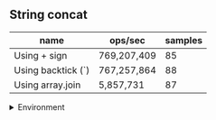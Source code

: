 ## String concat

|name|ops/sec|samples|
|-|-|-|
|Using + sign|769,207,409|85|
|Using backtick (`)|767,257,864|88|
|Using array.join|5,857,731|87|


<details>
<summary>Environment</summary>

* __Machine:__ linux x64 | 2 vCPUs | 6.8GB Mem
* __Run:__ Tue Oct 10 2023 21:55:30 GMT+0000 (Coordinated Universal Time)
</details>

<!--
{"environment":{"platform":"linux","arch":"x64","cpus":2,"totalMemory":6.759757995605469},"benchmarks":"[{\"timeStamp\":1696974919309,\"currentTarget\":{\"0\":{\"name\":\"Using + sign\",\"options\":{\"async\":false,\"defer\":false,\"delay\":0.005,\"initCount\":1,\"maxTime\":5,\"minSamples\":5,\"minTime\":0.05},\"async\":false,\"defer\":false,\"delay\":0.005,\"initCount\":1,\"maxTime\":5,\"minSamples\":5,\"minTime\":0.05,\"id\":1,\"stats\":{\"moe\":1.3186224391269317e-11,\"rme\":1.0142941498959386,\"sem\":6.727665505749652e-12,\"deviation\":6.202601122405475e-11,\"mean\":1.3000394799301716e-9,\"sample\":[1.3626289272103155e-9,1.4479763132900223e-9,1.3508376085732817e-9,1.3110949783799774e-9,1.341981194476041e-9,1.3534125214265462e-9,1.3236483108912215e-9,1.3585679091916563e-9,1.2978778002609043e-9,1.348918552055784e-9,1.3352985341947826e-9,1.388027858278291e-9,1.3093730332336697e-9,1.3932934452994141e-9,1.2784450988083859e-9,1.3441844685562632e-9,1.2875956501108728e-9,1.2665892508433804e-9,1.3180991130940532e-9,1.3104658158945392e-9,1.3544117081792252e-9,1.4405683813412669e-9,1.3083693910437877e-9,1.5453924702308093e-9,1.280486378170106e-9,1.2635738170285975e-9,1.3103186682989105e-9,1.3341889625779339e-9,1.2826688812128398e-9,1.2338305855919624e-9,1.3062701740255224e-9,1.2410782757992708e-9,1.2872078840491757e-9,1.3293138949453332e-9,1.257277114668318e-9,1.2553045528625818e-9,1.230576150555891e-9,1.2908297966082755e-9,1.220917701221279e-9,1.260663748593705e-9,1.2272394242194732e-9,1.2930305073921576e-9,1.3208128263644396e-9,1.2978550027212707e-9,1.2872696743974235e-9,1.2709781500060042e-9,1.3102821587332732e-9,1.321898934328006e-9,1.309048728320173e-9,1.2866684067779353e-9,1.2390035222637397e-9,1.2204138484623555e-9,1.2346924096664915e-9,1.217331413174496e-9,1.2657639239380775e-9,1.2935343601510812e-9,1.2994092914004068e-9,1.2443722479678046e-9,1.3299484342908009e-9,1.407361069927448e-9,1.4997770913186961e-9,1.334977313079503e-9,1.3363985148547206e-9,1.335127035846411e-9,1.3051630185050922e-9,1.2635037755922849e-9,1.2320829081979133e-9,1.3707473416663322e-9,1.2546604835441727e-9,1.2633469469353283e-9,1.2737849052786045e-9,1.3101633549060074e-9,1.309395704891103e-9,1.255827394270832e-9,1.2879707571948503e-9,1.2402750012720493e-9,1.2580590239943566e-9,1.3128298460880853e-9,1.1998535616277565e-9,1.260080923016617e-9,1.2317069139288256e-9,1.2035871483585549e-9,1.203425566597887e-9,1.262764073827203e-9,1.2593679336943934e-9],\"variance\":3.847226068366566e-21},\"times\":{\"cycle\":0.0547027609273819,\"elapsed\":5.493,\"period\":1.3000394799301716e-9,\"timeStamp\":1696974913816},\"running\":false,\"count\":42077769,\"cycles\":6,\"hz\":769207409.0347722},\"1\":{\"name\":\"Using backtick (`)\",\"options\":{\"async\":false,\"defer\":false,\"delay\":0.005,\"initCount\":1,\"maxTime\":5,\"minSamples\":5,\"minTime\":0.05},\"async\":false,\"defer\":false,\"delay\":0.005,\"initCount\":1,\"maxTime\":5,\"minSamples\":5,\"minTime\":0.05,\"id\":2,\"stats\":{\"moe\":2.503399016367885e-11,\"rme\":1.9207525830766772,\"sem\":1.2772443961060638e-11,\"deviation\":1.1981614489284082e-10,\"mean\":1.3033427826284218e-9,\"sample\":[1.2649107346197194e-9,1.2726449127225293e-9,1.3203145417628167e-9,1.326898664628076e-9,1.492662072071406e-9,1.2719304999323796e-9,1.2553272276355283e-9,1.2702924052111474e-9,1.2127577086587835e-9,1.2214093481047888e-9,1.2801118913744836e-9,1.2621344055983828e-9,1.2632853971436118e-9,1.2900252608464296e-9,1.378000807555374e-9,1.311183606544035e-9,1.3005815588188078e-9,1.2409351259113863e-9,1.2764735339244892e-9,1.4667131419945433e-9,1.2812195169697752e-9,1.2788019796351477e-9,1.3464763865419732e-9,1.2569068221285006e-9,1.2226060894028667e-9,1.232545969652648e-9,1.2651105714941138e-9,1.2674366093230436e-9,1.2050692459831535e-9,1.2394060969347207e-9,1.2529409927633762e-9,1.258433443223437e-9,1.322821043412687e-9,1.2740680119196887e-9,1.263872920285462e-9,1.2991560687564849e-9,1.314140509385935e-9,1.3079834835686994e-9,1.2250934553076323e-9,1.2918480513940202e-9,1.2349105335892398e-9,1.2497866195408897e-9,1.2661821029422894e-9,1.2793823032106286e-9,1.2621223661897383e-9,1.3131219754146126e-9,1.2973693964348276e-9,1.27565001429439e-9,1.2992090421545205e-9,1.231122887472054e-9,1.2423919184361848e-9,1.2630951504082118e-9,1.2353487680638986e-9,1.2384477600066207e-9,1.2987804392067773e-9,1.4674210592228382e-9,1.3826360280411312e-9,1.2800131682235989e-9,1.2976920766653167e-9,1.2176770832673674e-9,1.2564661797721128e-9,1.229555332387726e-9,1.2748337423882947e-9,1.248585062479354e-9,1.3605184511392609e-9,1.3110893637430528e-9,1.398720173122809e-9,1.203562196911286e-9,1.2983809366355414e-9,1.2828011594232812e-9,1.3500626586487102e-9,1.2900081521576202e-9,1.3015078613128487e-9,1.6579649245816135e-9,1.2798390599212848e-9,1.6924926695197668e-9,2.121399737431107e-9,1.417668140848702e-9,1.2829205979561152e-9,1.3078788082050546e-9,1.3693426654958823e-9,1.310012004289181e-9,1.2261578652053506e-9,1.2153174806390736e-9,1.2683656272432796e-9,1.2292107618800074e-9,1.218114778853465e-9,1.2744976731821103e-9],\"variance\":1.4355908576982223e-20},\"times\":{\"cycle\":0.05456123546146526,\"elapsed\":5.33,\"period\":1.3033427826284218e-9,\"timeStamp\":1696974919326},\"running\":false,\"count\":41862537,\"cycles\":6,\"hz\":767257864.4148569},\"2\":{\"name\":\"Using array.join\",\"options\":{\"async\":false,\"defer\":false,\"delay\":0.005,\"initCount\":1,\"maxTime\":5,\"minSamples\":5,\"minTime\":0.05},\"async\":false,\"defer\":false,\"delay\":0.005,\"initCount\":1,\"maxTime\":5,\"minSamples\":5,\"minTime\":0.05,\"id\":3,\"stats\":{\"moe\":5.422237486493131e-9,\"rme\":3.176201117163961,\"sem\":2.766447697190373e-9,\"deviation\":2.5803706302239275e-8,\"mean\":1.7071455132962935e-7,\"sample\":[3.340737868124588e-7,3.1439865571488654e-7,1.712643465669933e-7,1.8907547226992627e-7,1.7520553928006195e-7,1.7438086338687408e-7,1.856161531467825e-7,1.9537248880358286e-7,1.7478461460753612e-7,1.7529847796073677e-7,1.797441054651985e-7,1.7554227699767653e-7,1.7919388250054973e-7,1.652768590498118e-7,1.676319439219522e-7,1.7432202242118728e-7,1.6250873398038772e-7,1.642571226143004e-7,1.6114814536152283e-7,1.6228270069972163e-7,1.624350625736714e-7,1.6283101033280665e-7,1.7556630426604467e-7,1.8275265217064178e-7,1.653020151480952e-7,1.625601472174153e-7,1.6481609108920824e-7,1.6560611190529932e-7,1.6117604644747072e-7,1.630840042133775e-7,1.608572185438768e-7,1.5108829349658626e-7,1.618673729269547e-7,1.65741794506953e-7,1.5791673143376417e-7,1.5984721043128907e-7,1.6332555032104552e-7,1.5385906878863607e-7,1.5916086951323042e-7,1.5663581959274448e-7,1.5408412947042435e-7,1.5371277187234704e-7,1.6691556263675822e-7,1.6087062224241627e-7,1.5919363468965598e-7,1.8425223595948968e-7,1.7006029318570422e-7,1.560417269498882e-7,1.6654907452799732e-7,1.8219261834443341e-7,1.643958903782e-7,1.735939282340703e-7,1.815860904188538e-7,1.741248251288367e-7,1.6699447885404088e-7,1.5641030753410736e-7,1.643645032463262e-7,1.6031939844319827e-7,1.594803068166872e-7,1.5596101718221276e-7,1.6985253428670502e-7,1.5972901247115374e-7,1.618227105329236e-7,1.993870003467531e-7,1.5742427331316585e-7,1.591810798369065e-7,1.6642233030024034e-7,1.7135166441476452e-7,1.6531569476163715e-7,1.7110923319742207e-7,1.6722076811784821e-7,1.9404095871246997e-7,1.7056757500029894e-7,1.6371792235122498e-7,1.6439947747898556e-7,1.6549086783925007e-7,1.669107798357108e-7,1.6860959190750064e-7,1.6470558272452261e-7,1.6193241902119976e-7,1.5079702091279758e-7,1.5744190989202827e-7,1.609611995265027e-7,1.5362638252842776e-7,1.8941653115397031e-7,1.6848493716595122e-7,1.533355254504801e-7],\"variance\":6.658312589322229e-16},\"times\":{\"cycle\":0.057109480285403566,\"elapsed\":5.48,\"period\":1.7071455132962935e-7,\"timeStamp\":1696974924657},\"running\":false,\"count\":334532,\"cycles\":5,\"hz\":5857731.471695812},\"options\":{},\"events\":{\"start\":[null],\"cycle\":[null,null],\"complete\":[null,null]},\"length\":3,\"running\":false},\"type\":\"cycle\",\"target\":{\"name\":\"Using + sign\",\"options\":{\"async\":false,\"defer\":false,\"delay\":0.005,\"initCount\":1,\"maxTime\":5,\"minSamples\":5,\"minTime\":0.05},\"async\":false,\"defer\":false,\"delay\":0.005,\"initCount\":1,\"maxTime\":5,\"minSamples\":5,\"minTime\":0.05,\"id\":1,\"stats\":{\"moe\":1.3186224391269317e-11,\"rme\":1.0142941498959386,\"sem\":6.727665505749652e-12,\"deviation\":6.202601122405475e-11,\"mean\":1.3000394799301716e-9,\"sample\":[1.3626289272103155e-9,1.4479763132900223e-9,1.3508376085732817e-9,1.3110949783799774e-9,1.341981194476041e-9,1.3534125214265462e-9,1.3236483108912215e-9,1.3585679091916563e-9,1.2978778002609043e-9,1.348918552055784e-9,1.3352985341947826e-9,1.388027858278291e-9,1.3093730332336697e-9,1.3932934452994141e-9,1.2784450988083859e-9,1.3441844685562632e-9,1.2875956501108728e-9,1.2665892508433804e-9,1.3180991130940532e-9,1.3104658158945392e-9,1.3544117081792252e-9,1.4405683813412669e-9,1.3083693910437877e-9,1.5453924702308093e-9,1.280486378170106e-9,1.2635738170285975e-9,1.3103186682989105e-9,1.3341889625779339e-9,1.2826688812128398e-9,1.2338305855919624e-9,1.3062701740255224e-9,1.2410782757992708e-9,1.2872078840491757e-9,1.3293138949453332e-9,1.257277114668318e-9,1.2553045528625818e-9,1.230576150555891e-9,1.2908297966082755e-9,1.220917701221279e-9,1.260663748593705e-9,1.2272394242194732e-9,1.2930305073921576e-9,1.3208128263644396e-9,1.2978550027212707e-9,1.2872696743974235e-9,1.2709781500060042e-9,1.3102821587332732e-9,1.321898934328006e-9,1.309048728320173e-9,1.2866684067779353e-9,1.2390035222637397e-9,1.2204138484623555e-9,1.2346924096664915e-9,1.217331413174496e-9,1.2657639239380775e-9,1.2935343601510812e-9,1.2994092914004068e-9,1.2443722479678046e-9,1.3299484342908009e-9,1.407361069927448e-9,1.4997770913186961e-9,1.334977313079503e-9,1.3363985148547206e-9,1.335127035846411e-9,1.3051630185050922e-9,1.2635037755922849e-9,1.2320829081979133e-9,1.3707473416663322e-9,1.2546604835441727e-9,1.2633469469353283e-9,1.2737849052786045e-9,1.3101633549060074e-9,1.309395704891103e-9,1.255827394270832e-9,1.2879707571948503e-9,1.2402750012720493e-9,1.2580590239943566e-9,1.3128298460880853e-9,1.1998535616277565e-9,1.260080923016617e-9,1.2317069139288256e-9,1.2035871483585549e-9,1.203425566597887e-9,1.262764073827203e-9,1.2593679336943934e-9],\"variance\":3.847226068366566e-21},\"times\":{\"cycle\":0.0547027609273819,\"elapsed\":5.493,\"period\":1.3000394799301716e-9,\"timeStamp\":1696974913816},\"running\":false,\"count\":42077769,\"cycles\":6,\"hz\":769207409.0347722},\"aborted\":false},{\"timeStamp\":1696974924656,\"currentTarget\":{\"0\":{\"name\":\"Using + sign\",\"options\":{\"async\":false,\"defer\":false,\"delay\":0.005,\"initCount\":1,\"maxTime\":5,\"minSamples\":5,\"minTime\":0.05},\"async\":false,\"defer\":false,\"delay\":0.005,\"initCount\":1,\"maxTime\":5,\"minSamples\":5,\"minTime\":0.05,\"id\":1,\"stats\":{\"moe\":1.3186224391269317e-11,\"rme\":1.0142941498959386,\"sem\":6.727665505749652e-12,\"deviation\":6.202601122405475e-11,\"mean\":1.3000394799301716e-9,\"sample\":[1.3626289272103155e-9,1.4479763132900223e-9,1.3508376085732817e-9,1.3110949783799774e-9,1.341981194476041e-9,1.3534125214265462e-9,1.3236483108912215e-9,1.3585679091916563e-9,1.2978778002609043e-9,1.348918552055784e-9,1.3352985341947826e-9,1.388027858278291e-9,1.3093730332336697e-9,1.3932934452994141e-9,1.2784450988083859e-9,1.3441844685562632e-9,1.2875956501108728e-9,1.2665892508433804e-9,1.3180991130940532e-9,1.3104658158945392e-9,1.3544117081792252e-9,1.4405683813412669e-9,1.3083693910437877e-9,1.5453924702308093e-9,1.280486378170106e-9,1.2635738170285975e-9,1.3103186682989105e-9,1.3341889625779339e-9,1.2826688812128398e-9,1.2338305855919624e-9,1.3062701740255224e-9,1.2410782757992708e-9,1.2872078840491757e-9,1.3293138949453332e-9,1.257277114668318e-9,1.2553045528625818e-9,1.230576150555891e-9,1.2908297966082755e-9,1.220917701221279e-9,1.260663748593705e-9,1.2272394242194732e-9,1.2930305073921576e-9,1.3208128263644396e-9,1.2978550027212707e-9,1.2872696743974235e-9,1.2709781500060042e-9,1.3102821587332732e-9,1.321898934328006e-9,1.309048728320173e-9,1.2866684067779353e-9,1.2390035222637397e-9,1.2204138484623555e-9,1.2346924096664915e-9,1.217331413174496e-9,1.2657639239380775e-9,1.2935343601510812e-9,1.2994092914004068e-9,1.2443722479678046e-9,1.3299484342908009e-9,1.407361069927448e-9,1.4997770913186961e-9,1.334977313079503e-9,1.3363985148547206e-9,1.335127035846411e-9,1.3051630185050922e-9,1.2635037755922849e-9,1.2320829081979133e-9,1.3707473416663322e-9,1.2546604835441727e-9,1.2633469469353283e-9,1.2737849052786045e-9,1.3101633549060074e-9,1.309395704891103e-9,1.255827394270832e-9,1.2879707571948503e-9,1.2402750012720493e-9,1.2580590239943566e-9,1.3128298460880853e-9,1.1998535616277565e-9,1.260080923016617e-9,1.2317069139288256e-9,1.2035871483585549e-9,1.203425566597887e-9,1.262764073827203e-9,1.2593679336943934e-9],\"variance\":3.847226068366566e-21},\"times\":{\"cycle\":0.0547027609273819,\"elapsed\":5.493,\"period\":1.3000394799301716e-9,\"timeStamp\":1696974913816},\"running\":false,\"count\":42077769,\"cycles\":6,\"hz\":769207409.0347722},\"1\":{\"name\":\"Using backtick (`)\",\"options\":{\"async\":false,\"defer\":false,\"delay\":0.005,\"initCount\":1,\"maxTime\":5,\"minSamples\":5,\"minTime\":0.05},\"async\":false,\"defer\":false,\"delay\":0.005,\"initCount\":1,\"maxTime\":5,\"minSamples\":5,\"minTime\":0.05,\"id\":2,\"stats\":{\"moe\":2.503399016367885e-11,\"rme\":1.9207525830766772,\"sem\":1.2772443961060638e-11,\"deviation\":1.1981614489284082e-10,\"mean\":1.3033427826284218e-9,\"sample\":[1.2649107346197194e-9,1.2726449127225293e-9,1.3203145417628167e-9,1.326898664628076e-9,1.492662072071406e-9,1.2719304999323796e-9,1.2553272276355283e-9,1.2702924052111474e-9,1.2127577086587835e-9,1.2214093481047888e-9,1.2801118913744836e-9,1.2621344055983828e-9,1.2632853971436118e-9,1.2900252608464296e-9,1.378000807555374e-9,1.311183606544035e-9,1.3005815588188078e-9,1.2409351259113863e-9,1.2764735339244892e-9,1.4667131419945433e-9,1.2812195169697752e-9,1.2788019796351477e-9,1.3464763865419732e-9,1.2569068221285006e-9,1.2226060894028667e-9,1.232545969652648e-9,1.2651105714941138e-9,1.2674366093230436e-9,1.2050692459831535e-9,1.2394060969347207e-9,1.2529409927633762e-9,1.258433443223437e-9,1.322821043412687e-9,1.2740680119196887e-9,1.263872920285462e-9,1.2991560687564849e-9,1.314140509385935e-9,1.3079834835686994e-9,1.2250934553076323e-9,1.2918480513940202e-9,1.2349105335892398e-9,1.2497866195408897e-9,1.2661821029422894e-9,1.2793823032106286e-9,1.2621223661897383e-9,1.3131219754146126e-9,1.2973693964348276e-9,1.27565001429439e-9,1.2992090421545205e-9,1.231122887472054e-9,1.2423919184361848e-9,1.2630951504082118e-9,1.2353487680638986e-9,1.2384477600066207e-9,1.2987804392067773e-9,1.4674210592228382e-9,1.3826360280411312e-9,1.2800131682235989e-9,1.2976920766653167e-9,1.2176770832673674e-9,1.2564661797721128e-9,1.229555332387726e-9,1.2748337423882947e-9,1.248585062479354e-9,1.3605184511392609e-9,1.3110893637430528e-9,1.398720173122809e-9,1.203562196911286e-9,1.2983809366355414e-9,1.2828011594232812e-9,1.3500626586487102e-9,1.2900081521576202e-9,1.3015078613128487e-9,1.6579649245816135e-9,1.2798390599212848e-9,1.6924926695197668e-9,2.121399737431107e-9,1.417668140848702e-9,1.2829205979561152e-9,1.3078788082050546e-9,1.3693426654958823e-9,1.310012004289181e-9,1.2261578652053506e-9,1.2153174806390736e-9,1.2683656272432796e-9,1.2292107618800074e-9,1.218114778853465e-9,1.2744976731821103e-9],\"variance\":1.4355908576982223e-20},\"times\":{\"cycle\":0.05456123546146526,\"elapsed\":5.33,\"period\":1.3033427826284218e-9,\"timeStamp\":1696974919326},\"running\":false,\"count\":41862537,\"cycles\":6,\"hz\":767257864.4148569},\"2\":{\"name\":\"Using array.join\",\"options\":{\"async\":false,\"defer\":false,\"delay\":0.005,\"initCount\":1,\"maxTime\":5,\"minSamples\":5,\"minTime\":0.05},\"async\":false,\"defer\":false,\"delay\":0.005,\"initCount\":1,\"maxTime\":5,\"minSamples\":5,\"minTime\":0.05,\"id\":3,\"stats\":{\"moe\":5.422237486493131e-9,\"rme\":3.176201117163961,\"sem\":2.766447697190373e-9,\"deviation\":2.5803706302239275e-8,\"mean\":1.7071455132962935e-7,\"sample\":[3.340737868124588e-7,3.1439865571488654e-7,1.712643465669933e-7,1.8907547226992627e-7,1.7520553928006195e-7,1.7438086338687408e-7,1.856161531467825e-7,1.9537248880358286e-7,1.7478461460753612e-7,1.7529847796073677e-7,1.797441054651985e-7,1.7554227699767653e-7,1.7919388250054973e-7,1.652768590498118e-7,1.676319439219522e-7,1.7432202242118728e-7,1.6250873398038772e-7,1.642571226143004e-7,1.6114814536152283e-7,1.6228270069972163e-7,1.624350625736714e-7,1.6283101033280665e-7,1.7556630426604467e-7,1.8275265217064178e-7,1.653020151480952e-7,1.625601472174153e-7,1.6481609108920824e-7,1.6560611190529932e-7,1.6117604644747072e-7,1.630840042133775e-7,1.608572185438768e-7,1.5108829349658626e-7,1.618673729269547e-7,1.65741794506953e-7,1.5791673143376417e-7,1.5984721043128907e-7,1.6332555032104552e-7,1.5385906878863607e-7,1.5916086951323042e-7,1.5663581959274448e-7,1.5408412947042435e-7,1.5371277187234704e-7,1.6691556263675822e-7,1.6087062224241627e-7,1.5919363468965598e-7,1.8425223595948968e-7,1.7006029318570422e-7,1.560417269498882e-7,1.6654907452799732e-7,1.8219261834443341e-7,1.643958903782e-7,1.735939282340703e-7,1.815860904188538e-7,1.741248251288367e-7,1.6699447885404088e-7,1.5641030753410736e-7,1.643645032463262e-7,1.6031939844319827e-7,1.594803068166872e-7,1.5596101718221276e-7,1.6985253428670502e-7,1.5972901247115374e-7,1.618227105329236e-7,1.993870003467531e-7,1.5742427331316585e-7,1.591810798369065e-7,1.6642233030024034e-7,1.7135166441476452e-7,1.6531569476163715e-7,1.7110923319742207e-7,1.6722076811784821e-7,1.9404095871246997e-7,1.7056757500029894e-7,1.6371792235122498e-7,1.6439947747898556e-7,1.6549086783925007e-7,1.669107798357108e-7,1.6860959190750064e-7,1.6470558272452261e-7,1.6193241902119976e-7,1.5079702091279758e-7,1.5744190989202827e-7,1.609611995265027e-7,1.5362638252842776e-7,1.8941653115397031e-7,1.6848493716595122e-7,1.533355254504801e-7],\"variance\":6.658312589322229e-16},\"times\":{\"cycle\":0.057109480285403566,\"elapsed\":5.48,\"period\":1.7071455132962935e-7,\"timeStamp\":1696974924657},\"running\":false,\"count\":334532,\"cycles\":5,\"hz\":5857731.471695812},\"options\":{},\"events\":{\"start\":[null],\"cycle\":[null,null],\"complete\":[null,null]},\"length\":3,\"running\":false},\"type\":\"cycle\",\"target\":{\"name\":\"Using backtick (`)\",\"options\":{\"async\":false,\"defer\":false,\"delay\":0.005,\"initCount\":1,\"maxTime\":5,\"minSamples\":5,\"minTime\":0.05},\"async\":false,\"defer\":false,\"delay\":0.005,\"initCount\":1,\"maxTime\":5,\"minSamples\":5,\"minTime\":0.05,\"id\":2,\"stats\":{\"moe\":2.503399016367885e-11,\"rme\":1.9207525830766772,\"sem\":1.2772443961060638e-11,\"deviation\":1.1981614489284082e-10,\"mean\":1.3033427826284218e-9,\"sample\":[1.2649107346197194e-9,1.2726449127225293e-9,1.3203145417628167e-9,1.326898664628076e-9,1.492662072071406e-9,1.2719304999323796e-9,1.2553272276355283e-9,1.2702924052111474e-9,1.2127577086587835e-9,1.2214093481047888e-9,1.2801118913744836e-9,1.2621344055983828e-9,1.2632853971436118e-9,1.2900252608464296e-9,1.378000807555374e-9,1.311183606544035e-9,1.3005815588188078e-9,1.2409351259113863e-9,1.2764735339244892e-9,1.4667131419945433e-9,1.2812195169697752e-9,1.2788019796351477e-9,1.3464763865419732e-9,1.2569068221285006e-9,1.2226060894028667e-9,1.232545969652648e-9,1.2651105714941138e-9,1.2674366093230436e-9,1.2050692459831535e-9,1.2394060969347207e-9,1.2529409927633762e-9,1.258433443223437e-9,1.322821043412687e-9,1.2740680119196887e-9,1.263872920285462e-9,1.2991560687564849e-9,1.314140509385935e-9,1.3079834835686994e-9,1.2250934553076323e-9,1.2918480513940202e-9,1.2349105335892398e-9,1.2497866195408897e-9,1.2661821029422894e-9,1.2793823032106286e-9,1.2621223661897383e-9,1.3131219754146126e-9,1.2973693964348276e-9,1.27565001429439e-9,1.2992090421545205e-9,1.231122887472054e-9,1.2423919184361848e-9,1.2630951504082118e-9,1.2353487680638986e-9,1.2384477600066207e-9,1.2987804392067773e-9,1.4674210592228382e-9,1.3826360280411312e-9,1.2800131682235989e-9,1.2976920766653167e-9,1.2176770832673674e-9,1.2564661797721128e-9,1.229555332387726e-9,1.2748337423882947e-9,1.248585062479354e-9,1.3605184511392609e-9,1.3110893637430528e-9,1.398720173122809e-9,1.203562196911286e-9,1.2983809366355414e-9,1.2828011594232812e-9,1.3500626586487102e-9,1.2900081521576202e-9,1.3015078613128487e-9,1.6579649245816135e-9,1.2798390599212848e-9,1.6924926695197668e-9,2.121399737431107e-9,1.417668140848702e-9,1.2829205979561152e-9,1.3078788082050546e-9,1.3693426654958823e-9,1.310012004289181e-9,1.2261578652053506e-9,1.2153174806390736e-9,1.2683656272432796e-9,1.2292107618800074e-9,1.218114778853465e-9,1.2744976731821103e-9],\"variance\":1.4355908576982223e-20},\"times\":{\"cycle\":0.05456123546146526,\"elapsed\":5.33,\"period\":1.3033427826284218e-9,\"timeStamp\":1696974919326},\"running\":false,\"count\":41862537,\"cycles\":6,\"hz\":767257864.4148569},\"aborted\":false},{\"timeStamp\":1696974930137,\"currentTarget\":{\"0\":{\"name\":\"Using + sign\",\"options\":{\"async\":false,\"defer\":false,\"delay\":0.005,\"initCount\":1,\"maxTime\":5,\"minSamples\":5,\"minTime\":0.05},\"async\":false,\"defer\":false,\"delay\":0.005,\"initCount\":1,\"maxTime\":5,\"minSamples\":5,\"minTime\":0.05,\"id\":1,\"stats\":{\"moe\":1.3186224391269317e-11,\"rme\":1.0142941498959386,\"sem\":6.727665505749652e-12,\"deviation\":6.202601122405475e-11,\"mean\":1.3000394799301716e-9,\"sample\":[1.3626289272103155e-9,1.4479763132900223e-9,1.3508376085732817e-9,1.3110949783799774e-9,1.341981194476041e-9,1.3534125214265462e-9,1.3236483108912215e-9,1.3585679091916563e-9,1.2978778002609043e-9,1.348918552055784e-9,1.3352985341947826e-9,1.388027858278291e-9,1.3093730332336697e-9,1.3932934452994141e-9,1.2784450988083859e-9,1.3441844685562632e-9,1.2875956501108728e-9,1.2665892508433804e-9,1.3180991130940532e-9,1.3104658158945392e-9,1.3544117081792252e-9,1.4405683813412669e-9,1.3083693910437877e-9,1.5453924702308093e-9,1.280486378170106e-9,1.2635738170285975e-9,1.3103186682989105e-9,1.3341889625779339e-9,1.2826688812128398e-9,1.2338305855919624e-9,1.3062701740255224e-9,1.2410782757992708e-9,1.2872078840491757e-9,1.3293138949453332e-9,1.257277114668318e-9,1.2553045528625818e-9,1.230576150555891e-9,1.2908297966082755e-9,1.220917701221279e-9,1.260663748593705e-9,1.2272394242194732e-9,1.2930305073921576e-9,1.3208128263644396e-9,1.2978550027212707e-9,1.2872696743974235e-9,1.2709781500060042e-9,1.3102821587332732e-9,1.321898934328006e-9,1.309048728320173e-9,1.2866684067779353e-9,1.2390035222637397e-9,1.2204138484623555e-9,1.2346924096664915e-9,1.217331413174496e-9,1.2657639239380775e-9,1.2935343601510812e-9,1.2994092914004068e-9,1.2443722479678046e-9,1.3299484342908009e-9,1.407361069927448e-9,1.4997770913186961e-9,1.334977313079503e-9,1.3363985148547206e-9,1.335127035846411e-9,1.3051630185050922e-9,1.2635037755922849e-9,1.2320829081979133e-9,1.3707473416663322e-9,1.2546604835441727e-9,1.2633469469353283e-9,1.2737849052786045e-9,1.3101633549060074e-9,1.309395704891103e-9,1.255827394270832e-9,1.2879707571948503e-9,1.2402750012720493e-9,1.2580590239943566e-9,1.3128298460880853e-9,1.1998535616277565e-9,1.260080923016617e-9,1.2317069139288256e-9,1.2035871483585549e-9,1.203425566597887e-9,1.262764073827203e-9,1.2593679336943934e-9],\"variance\":3.847226068366566e-21},\"times\":{\"cycle\":0.0547027609273819,\"elapsed\":5.493,\"period\":1.3000394799301716e-9,\"timeStamp\":1696974913816},\"running\":false,\"count\":42077769,\"cycles\":6,\"hz\":769207409.0347722},\"1\":{\"name\":\"Using backtick (`)\",\"options\":{\"async\":false,\"defer\":false,\"delay\":0.005,\"initCount\":1,\"maxTime\":5,\"minSamples\":5,\"minTime\":0.05},\"async\":false,\"defer\":false,\"delay\":0.005,\"initCount\":1,\"maxTime\":5,\"minSamples\":5,\"minTime\":0.05,\"id\":2,\"stats\":{\"moe\":2.503399016367885e-11,\"rme\":1.9207525830766772,\"sem\":1.2772443961060638e-11,\"deviation\":1.1981614489284082e-10,\"mean\":1.3033427826284218e-9,\"sample\":[1.2649107346197194e-9,1.2726449127225293e-9,1.3203145417628167e-9,1.326898664628076e-9,1.492662072071406e-9,1.2719304999323796e-9,1.2553272276355283e-9,1.2702924052111474e-9,1.2127577086587835e-9,1.2214093481047888e-9,1.2801118913744836e-9,1.2621344055983828e-9,1.2632853971436118e-9,1.2900252608464296e-9,1.378000807555374e-9,1.311183606544035e-9,1.3005815588188078e-9,1.2409351259113863e-9,1.2764735339244892e-9,1.4667131419945433e-9,1.2812195169697752e-9,1.2788019796351477e-9,1.3464763865419732e-9,1.2569068221285006e-9,1.2226060894028667e-9,1.232545969652648e-9,1.2651105714941138e-9,1.2674366093230436e-9,1.2050692459831535e-9,1.2394060969347207e-9,1.2529409927633762e-9,1.258433443223437e-9,1.322821043412687e-9,1.2740680119196887e-9,1.263872920285462e-9,1.2991560687564849e-9,1.314140509385935e-9,1.3079834835686994e-9,1.2250934553076323e-9,1.2918480513940202e-9,1.2349105335892398e-9,1.2497866195408897e-9,1.2661821029422894e-9,1.2793823032106286e-9,1.2621223661897383e-9,1.3131219754146126e-9,1.2973693964348276e-9,1.27565001429439e-9,1.2992090421545205e-9,1.231122887472054e-9,1.2423919184361848e-9,1.2630951504082118e-9,1.2353487680638986e-9,1.2384477600066207e-9,1.2987804392067773e-9,1.4674210592228382e-9,1.3826360280411312e-9,1.2800131682235989e-9,1.2976920766653167e-9,1.2176770832673674e-9,1.2564661797721128e-9,1.229555332387726e-9,1.2748337423882947e-9,1.248585062479354e-9,1.3605184511392609e-9,1.3110893637430528e-9,1.398720173122809e-9,1.203562196911286e-9,1.2983809366355414e-9,1.2828011594232812e-9,1.3500626586487102e-9,1.2900081521576202e-9,1.3015078613128487e-9,1.6579649245816135e-9,1.2798390599212848e-9,1.6924926695197668e-9,2.121399737431107e-9,1.417668140848702e-9,1.2829205979561152e-9,1.3078788082050546e-9,1.3693426654958823e-9,1.310012004289181e-9,1.2261578652053506e-9,1.2153174806390736e-9,1.2683656272432796e-9,1.2292107618800074e-9,1.218114778853465e-9,1.2744976731821103e-9],\"variance\":1.4355908576982223e-20},\"times\":{\"cycle\":0.05456123546146526,\"elapsed\":5.33,\"period\":1.3033427826284218e-9,\"timeStamp\":1696974919326},\"running\":false,\"count\":41862537,\"cycles\":6,\"hz\":767257864.4148569},\"2\":{\"name\":\"Using array.join\",\"options\":{\"async\":false,\"defer\":false,\"delay\":0.005,\"initCount\":1,\"maxTime\":5,\"minSamples\":5,\"minTime\":0.05},\"async\":false,\"defer\":false,\"delay\":0.005,\"initCount\":1,\"maxTime\":5,\"minSamples\":5,\"minTime\":0.05,\"id\":3,\"stats\":{\"moe\":5.422237486493131e-9,\"rme\":3.176201117163961,\"sem\":2.766447697190373e-9,\"deviation\":2.5803706302239275e-8,\"mean\":1.7071455132962935e-7,\"sample\":[3.340737868124588e-7,3.1439865571488654e-7,1.712643465669933e-7,1.8907547226992627e-7,1.7520553928006195e-7,1.7438086338687408e-7,1.856161531467825e-7,1.9537248880358286e-7,1.7478461460753612e-7,1.7529847796073677e-7,1.797441054651985e-7,1.7554227699767653e-7,1.7919388250054973e-7,1.652768590498118e-7,1.676319439219522e-7,1.7432202242118728e-7,1.6250873398038772e-7,1.642571226143004e-7,1.6114814536152283e-7,1.6228270069972163e-7,1.624350625736714e-7,1.6283101033280665e-7,1.7556630426604467e-7,1.8275265217064178e-7,1.653020151480952e-7,1.625601472174153e-7,1.6481609108920824e-7,1.6560611190529932e-7,1.6117604644747072e-7,1.630840042133775e-7,1.608572185438768e-7,1.5108829349658626e-7,1.618673729269547e-7,1.65741794506953e-7,1.5791673143376417e-7,1.5984721043128907e-7,1.6332555032104552e-7,1.5385906878863607e-7,1.5916086951323042e-7,1.5663581959274448e-7,1.5408412947042435e-7,1.5371277187234704e-7,1.6691556263675822e-7,1.6087062224241627e-7,1.5919363468965598e-7,1.8425223595948968e-7,1.7006029318570422e-7,1.560417269498882e-7,1.6654907452799732e-7,1.8219261834443341e-7,1.643958903782e-7,1.735939282340703e-7,1.815860904188538e-7,1.741248251288367e-7,1.6699447885404088e-7,1.5641030753410736e-7,1.643645032463262e-7,1.6031939844319827e-7,1.594803068166872e-7,1.5596101718221276e-7,1.6985253428670502e-7,1.5972901247115374e-7,1.618227105329236e-7,1.993870003467531e-7,1.5742427331316585e-7,1.591810798369065e-7,1.6642233030024034e-7,1.7135166441476452e-7,1.6531569476163715e-7,1.7110923319742207e-7,1.6722076811784821e-7,1.9404095871246997e-7,1.7056757500029894e-7,1.6371792235122498e-7,1.6439947747898556e-7,1.6549086783925007e-7,1.669107798357108e-7,1.6860959190750064e-7,1.6470558272452261e-7,1.6193241902119976e-7,1.5079702091279758e-7,1.5744190989202827e-7,1.609611995265027e-7,1.5362638252842776e-7,1.8941653115397031e-7,1.6848493716595122e-7,1.533355254504801e-7],\"variance\":6.658312589322229e-16},\"times\":{\"cycle\":0.057109480285403566,\"elapsed\":5.48,\"period\":1.7071455132962935e-7,\"timeStamp\":1696974924657},\"running\":false,\"count\":334532,\"cycles\":5,\"hz\":5857731.471695812},\"options\":{},\"events\":{\"start\":[null],\"cycle\":[null,null],\"complete\":[null,null]},\"length\":3,\"running\":false},\"type\":\"cycle\",\"target\":{\"name\":\"Using array.join\",\"options\":{\"async\":false,\"defer\":false,\"delay\":0.005,\"initCount\":1,\"maxTime\":5,\"minSamples\":5,\"minTime\":0.05},\"async\":false,\"defer\":false,\"delay\":0.005,\"initCount\":1,\"maxTime\":5,\"minSamples\":5,\"minTime\":0.05,\"id\":3,\"stats\":{\"moe\":5.422237486493131e-9,\"rme\":3.176201117163961,\"sem\":2.766447697190373e-9,\"deviation\":2.5803706302239275e-8,\"mean\":1.7071455132962935e-7,\"sample\":[3.340737868124588e-7,3.1439865571488654e-7,1.712643465669933e-7,1.8907547226992627e-7,1.7520553928006195e-7,1.7438086338687408e-7,1.856161531467825e-7,1.9537248880358286e-7,1.7478461460753612e-7,1.7529847796073677e-7,1.797441054651985e-7,1.7554227699767653e-7,1.7919388250054973e-7,1.652768590498118e-7,1.676319439219522e-7,1.7432202242118728e-7,1.6250873398038772e-7,1.642571226143004e-7,1.6114814536152283e-7,1.6228270069972163e-7,1.624350625736714e-7,1.6283101033280665e-7,1.7556630426604467e-7,1.8275265217064178e-7,1.653020151480952e-7,1.625601472174153e-7,1.6481609108920824e-7,1.6560611190529932e-7,1.6117604644747072e-7,1.630840042133775e-7,1.608572185438768e-7,1.5108829349658626e-7,1.618673729269547e-7,1.65741794506953e-7,1.5791673143376417e-7,1.5984721043128907e-7,1.6332555032104552e-7,1.5385906878863607e-7,1.5916086951323042e-7,1.5663581959274448e-7,1.5408412947042435e-7,1.5371277187234704e-7,1.6691556263675822e-7,1.6087062224241627e-7,1.5919363468965598e-7,1.8425223595948968e-7,1.7006029318570422e-7,1.560417269498882e-7,1.6654907452799732e-7,1.8219261834443341e-7,1.643958903782e-7,1.735939282340703e-7,1.815860904188538e-7,1.741248251288367e-7,1.6699447885404088e-7,1.5641030753410736e-7,1.643645032463262e-7,1.6031939844319827e-7,1.594803068166872e-7,1.5596101718221276e-7,1.6985253428670502e-7,1.5972901247115374e-7,1.618227105329236e-7,1.993870003467531e-7,1.5742427331316585e-7,1.591810798369065e-7,1.6642233030024034e-7,1.7135166441476452e-7,1.6531569476163715e-7,1.7110923319742207e-7,1.6722076811784821e-7,1.9404095871246997e-7,1.7056757500029894e-7,1.6371792235122498e-7,1.6439947747898556e-7,1.6549086783925007e-7,1.669107798357108e-7,1.6860959190750064e-7,1.6470558272452261e-7,1.6193241902119976e-7,1.5079702091279758e-7,1.5744190989202827e-7,1.609611995265027e-7,1.5362638252842776e-7,1.8941653115397031e-7,1.6848493716595122e-7,1.533355254504801e-7],\"variance\":6.658312589322229e-16},\"times\":{\"cycle\":0.057109480285403566,\"elapsed\":5.48,\"period\":1.7071455132962935e-7,\"timeStamp\":1696974924657},\"running\":false,\"count\":334532,\"cycles\":5,\"hz\":5857731.471695812},\"aborted\":false}]"}-->
